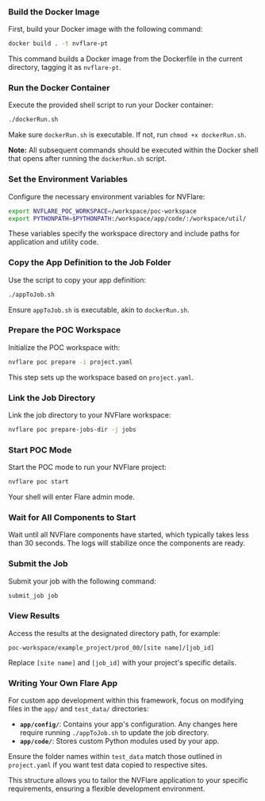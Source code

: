 ### Build the Docker Image

First, build your Docker image with the following command:

```bash
docker build . -t nvflare-pt
```

This command builds a Docker image from the Dockerfile in the current directory, tagging it as `nvflare-pt`.

### Run the Docker Container

Execute the provided shell script to run your Docker container:

```bash
./dockerRun.sh
```

Make sure `dockerRun.sh` is executable. If not, run `chmod +x dockerRun.sh`.

**Note:** All subsequent commands should be executed within the Docker shell that opens after running the `dockerRun.sh` script.

### Set the Environment Variables

Configure the necessary environment variables for NVFlare:

```bash
export NVFLARE_POC_WORKSPACE=/workspace/poc-workspace
export PYTHONPATH=$PYTHONPATH:/workspace/app/code/:/workspace/util/
```

These variables specify the workspace directory and include paths for application and utility code.

### Copy the App Definition to the Job Folder

Use the script to copy your app definition:

```bash
./appToJob.sh
```

Ensure `appToJob.sh` is executable, akin to `dockerRun.sh`.

### Prepare the POC Workspace

Initialize the POC workspace with:

```bash
nvflare poc prepare -i project.yaml
```

This step sets up the workspace based on `project.yaml`.

### Link the Job Directory

Link the job directory to your NVFlare workspace:

```bash
nvflare poc prepare-jobs-dir -j jobs
```

### Start POC Mode

Start the POC mode to run your NVFlare project:

```bash
nvflare poc start
```

Your shell will enter Flare admin mode.

### Wait for All Components to Start

Wait until all NVFlare components have started, which typically takes less than 30 seconds. The logs will stabilize once the components are ready.

### Submit the Job

Submit your job with the following command:

```bash
submit_job job
```

### View Results

Access the results at the designated directory path, for example:

```
poc-workspace/example_project/prod_00/[site name]/[job_id]
```

Replace `[site name]` and `[job_id]` with your project's specific details.

### Writing Your Own Flare App

For custom app development within this framework, focus on modifying files in the `app/` and `test_data/` directories:

- **`app/config/`**: Contains your app's configuration. Any changes here require running `./appToJob.sh` to update the job directory.
- **`app/code/`**: Stores custom Python modules used by your app.

Ensure the folder names within `test_data` match those outlined in `project.yaml` if you want test data copied to respective sites.

This structure allows you to tailor the NVFlare application to your specific requirements, ensuring a flexible development environment.